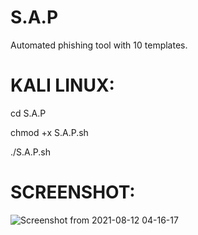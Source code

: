 # S.A.P
Automated phishing tool with 10 templates.

# KALI LINUX:

cd S.A.P

chmod +x S.A.P.sh

./S.A.P.sh

# SCREENSHOT:

![Screenshot from 2021-08-12 04-16-17](https://user-images.githubusercontent.com/88471935/129140842-19c6e047-945f-47c9-be19-661e4b0252b7.png)







